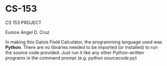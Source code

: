 # CS-153
CS 153 PROJECT


Eunice Angel D. Cruz 

In making this Galois Field Calculator, the programming language used was **Python**. There are no libraries needed to be imported (or installed) to run the source code provided. Just run it like any other Python-written programs in the command prompt (e.g. *python sourcecode.py*)

